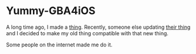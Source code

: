Yummy-GBA4iOS
=============

A long time ago, I made a [thing](https://dribbble.com/shots/79533-Let-s-Bring-Back-the-Retro?list=users&offset=22).  Recently, someone else updating [their thing](http://www.gba4iosapp.com/) and I decided to make my old thing compatible with that new thing.

Some people on the internet made me do it.
